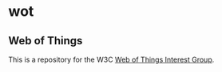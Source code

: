 # wot
## Web of Things

This is a repository for the W3C [Web of Things Interest Group](http://www.w3.org/WoT/IG/).
